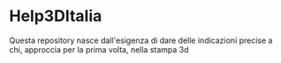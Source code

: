 # Help3DItalia
Questa repository nasce dall'esigenza di dare delle indicazioni precise a chi, approccia per la prima volta, nella stampa 3d
